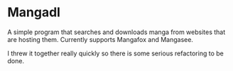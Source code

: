 # Mangadl
A simple program that searches and downloads manga from websites that are hosting them. Currently supports Mangafox and Mangasee.

I threw it together really quickly so there is some serious refactoring to be done.
